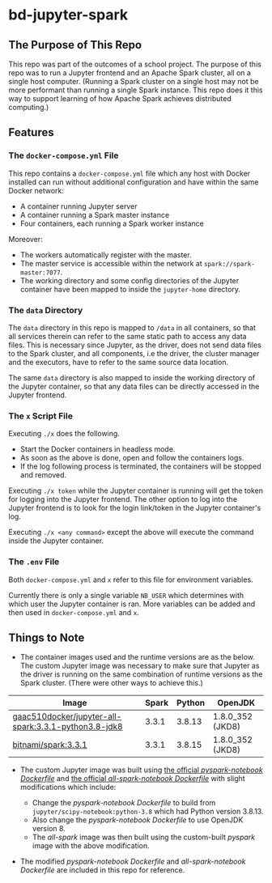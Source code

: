 # bd-jupyter-spark

## The Purpose of This Repo

This repo was part of the outcomes of a school project. The purpose of this repo
was to run a Jupyter frontend and an Apache Spark cluster, all on a single host
computer. (Running a Spark cluster on a single host may not be more performant
than running a single Spark instance. This repo does it this way to support
learning of how Apache Spark achieves distributed computing.)

## Features

### The `docker-compose.yml` File

This repo contains a `docker-compose.yml` file which any host with Docker
installed can run without additional configuration and have within the same
Docker network:

- A container running Jupyter server
- A container running a Spark master instance
- Four containers, each running a Spark worker instance

Moreover:

- The workers automatically register with the master.
- The master service is accessible within the network at
  `spark://spark-master:7077`.
- The working directory and some config directories of the Jupyter container
  have been mapped to inside the `jupyter-home` directory.

### The `data` Directory

The `data` directory in this repo is mapped to `/data` in all containers, so
that all services therein can refer to the same static path to access any
data files. This is necessary since Jupyter, as the driver, does not send
data files to the Spark cluster, and all components, i.e the driver, the cluster
manager and the executors, have to refer to the same source data location.

The same `data` directory is also mapped to inside the working directory of the
Jupyter container, so that any data files can be directly accessed in the
Jupyter frontend.

### The `x` Script File

Executing `./x` does the following.

- Start the Docker containers in headless mode.
- As soon as the above is done, open and follow the containers logs.
- If the log following process is terminated, the containers will be stopped and
  removed.

Executing `./x token` while the Jupyter container is running will get the token
for logging into the Jupyter frontend. The other option to log into the Jupyter
frontend is to look for the login link/token in the Jupyter container's log.

Executing `./x <any command>` except the above will execute the command inside
the Jupyter container.

### The `.env` File

Both `docker-compose.yml` and `x` refer to this file for environment variables.

Currently there is only a single variable `NB_USER` which determines with which
user the Jupyter container is ran. More variables can be added and then used in
`docker-compose.yml` and `x`.

## Things to Note

- The container images used and the runtime versions are as the below. The
  custom Jupyter image was necessary to make sure that Jupyter as the driver is
  running on the same combination of runtime versions as the Spark cluster.
  (There were other ways to achieve this.)

Image | Spark | Python | OpenJDK
--- | --- | --- | ---
[gaac510docker/jupyter-all-spark:3.3.1-python3.8-jdk8](https://hub.docker.com/r/gaac510docker/jupyter-all-spark) | 3.3.1 | 3.8.13 | 1.8.0_352 (JKD8)
[bitnami/spark:3.3.1](https://hub.docker.com/r/bitnami/spark) | 3.3.1 | 3.8.15 | 1.8.0_352 (JKD8)

- The custom Jupyter image was built using [the official *pyspark-notebook
  Dockerfile*](https://github.com/jupyter/docker-stacks/tree/main/pyspark-notebook)
  and [the official *all-spark-notebook
  Dockerfile*](https://github.com/jupyter/docker-stacks/tree/main/all-spark-notebook)
  with slight modifications which include:

  * Change the *pyspark-notebook Dockerfile* to build from
    `jupyter/scipy-notebook:python-3.8` which had Python version 3.8.13.
  * Also change the *pyspark-notebook Dockerfile* to use OpenJDK version 8.
  * The *all-spark* image was then built using the custom-built *pyspark* image
    with the above modification.

- The modified *pyspark-notebook Dockerfile* and *all-spark-notebook Dockerfile*
  are included in this repo for reference.
